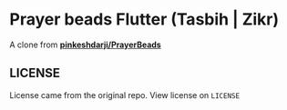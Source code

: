 # Prayer beads Flutter (Tasbih | Zikr)

A clone from [**pinkeshdarji/PrayerBeads**](https://github.com/pinkeshdarji/PrayerBeads)

<!-- ## App UI

| GIF                                                                                                                                        | Screenshot                                                                                                                                 |
| ------------------------------------------------------------------------------------------------------------------------------------------ | ------------------------------------------------------------------------------------------------------------------------------------------ |
| <img src="https://user-images.githubusercontent.com/60868965/94334737-4f988280-000a-11eb-92e8-161c9655be9b.gif" heigth="512" width="288"/> | <img src="https://user-images.githubusercontent.com/60868965/94332657-8fab3580-0009-11eb-852d-269a9838c1ba.jpg" heigth="512" width="288"/> | -->

## LICENSE

License came from the original repo. View license on `LICENSE`
